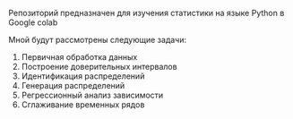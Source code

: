 Репозиторий предназначен для изучения статистики на языке Python в Google colab

Мной будут рассмотрены следующие задачи:
  1. Первичная обработка данных
  2. Построение доверительных интервалов
  3. Идентификация распределений
  4. Генерация распределений
  5. Регрессионный анализ зависимости
  6. Сглаживание временных рядов
